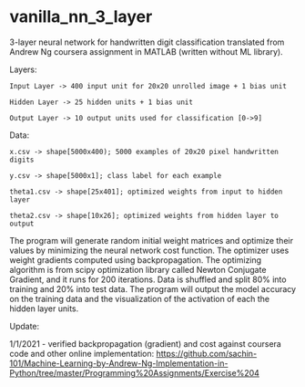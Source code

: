 # vanilla_nn_3_layer
3-layer neural network for handwritten digit classification translated from Andrew Ng coursera assignment in MATLAB (written without ML library).

Layers:

    Input Layer -> 400 input unit for 20x20 unrolled image + 1 bias unit

    Hidden Layer -> 25 hidden units + 1 bias unit

    Output Layer -> 10 output units used for classification [0->9]

Data:

    x.csv -> shape[5000x400); 5000 examples of 20x20 pixel handwritten digits
    
    y.csv -> shape[5000x1]; class label for each example
    
    theta1.csv -> shape[25x401]; optimized weights from input to hidden layer
    
    theta2.csv -> shape[10x26]; optimized weights from hidden layer to output

The program will generate random initial weight matrices and optimize their values by minimizing the neural network cost function. The optimizer uses weight gradients computed using backpropagation. The optimizing algorithm is from scipy optimization library called Newton Conjugate Gradient, and it runs for 200 iterations. Data is shuffled and split 80% into training and 20% into test data. The program will output the model accuracy on the training data and the visualization of the activation of each the hidden layer units.

Update:

1/1/2021 - verified backpropagation (gradient) and cost against coursera code and other online implementation: https://github.com/sachin-101/Machine-Learning-by-Andrew-Ng-Implementation-in-Python/tree/master/Programming%20Assignments/Exercise%204
